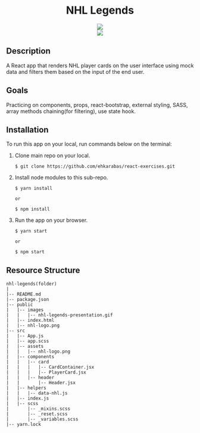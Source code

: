 <div align=center>
	<h1>NHL Legends</h1>
</div>

<div align="center">
	<a href="https://nhl-legends-ehkarabas.netlify.app/">
		<img src="https://img.shields.io/badge/live-%23.svg?&style=for-the-badge&logo=www&logoColor=white%22&color=black">
	</a>
	<br>
	<img src="./public/images/nhl-legends-presentation.gif"/>
</div>

## Description

A React app that renders NHL player cards on the user interface using mock data and filters them based on the input of the end user.

## Goals

Practicing on components, props, react-bootstrap, external styling, SASS, array methods chaining(for filtering), use state hook.

## Installation

To run this app on your local, run commands below on the terminal:

1. Clone main repo on your local.
    ```shell
    $ git clone https://github.com/ehkarabas/react-exercises.git
    ```

2. Install node modules to this sub-repo.
    ```shell
    $ yarn install
    
    or

    $ npm install
    ```

3. Run the app on your browser.
    ```shell
    $ yarn start
    
    or

    $ npm start
    ```

## Resource Structure 

```
nhl-legends(folder)
|
|-- README.md
|-- package.json
|-- public
|   |-- images
|   |   |-- nhl-legends-presentation.gif
|   |-- index.html
|   |-- nhl-logo.png
|-- src
|   |-- App.js
|   |-- app.scss
|   |-- assets
|   |   |-- nhl-logo.png
|   |-- components
|   |   |-- card
|   |   |   |-- CardContainer.jsx
|   |   |   |-- PlayerCard.jsx
|   |   |-- header
|   |       |-- Header.jsx
|   |-- helpers
|   |   |-- data-nhl.js
|   |-- index.js
|   |-- scss
|       |-- _mixins.scss
|       |-- _reset.scss
|       |-- _variables.scss
|-- yarn.lock
```


